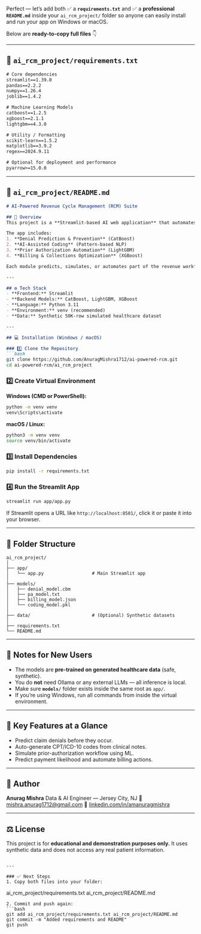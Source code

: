 Perfect — let’s add both ✅ a **`requirements.txt`** and ✅ a **professional `README.md`** inside your `ai_rcm_project/` folder so anyone can easily install and run your app on Windows or macOS.

Below are **ready-to-copy full files** 👇

---

## 📄 `ai_rcm_project/requirements.txt`

```txt
# Core dependencies
streamlit==1.39.0
pandas==2.2.2
numpy==1.26.4
joblib==1.4.2

# Machine Learning Models
catboost==1.2.5
xgboost==2.1.1
lightgbm==4.3.0

# Utility / Formatting
scikit-learn==1.5.2
matplotlib==3.9.2
regex==2024.9.11

# Optional for deployment and performance
pyarrow>=15.0.0
```

---

## 📘 `ai_rcm_project/README.md`

````markdown
# AI-Powered Revenue Cycle Management (RCM) Suite

## 🧠 Overview
This project is a **Streamlit-based AI web application** that automates and optimizes the healthcare revenue cycle — from claim submission to collections — using Machine Learning.

The app includes:
1. **Denial Prediction & Prevention** (CatBoost)
2. **AI-Assisted Coding** (Pattern-based NLP)
3. **Prior Authorization Automation** (LightGBM)
4. **Billing & Collections Optimization** (XGBoost)

Each module predicts, simulates, or automates part of the revenue workflow — helping reduce denials, improve coding accuracy, and speed up collections.

---

## ⚙️ Tech Stack
- **Frontend:** Streamlit
- **Backend Models:** CatBoost, LightGBM, XGBoost
- **Language:** Python 3.11
- **Environment:** venv (recommended)
- **Data:** Synthetic 50K-row simulated healthcare dataset

---

## 💻 Installation (Windows / macOS)

### 1️⃣ Clone the Repository
```bash
git clone https://github.com/AnuragMishra1712/ai-powered-rcm.git
cd ai-powered-rcm/ai_rcm_project
````

### 2️⃣ Create Virtual Environment

**Windows (CMD or PowerShell):**

```bash
python -m venv venv
venv\Scripts\activate
```

**macOS / Linux:**

```bash
python3 -m venv venv
source venv/bin/activate
```

### 3️⃣ Install Dependencies

```bash
pip install -r requirements.txt
```

### 4️⃣ Run the Streamlit App

```bash
streamlit run app/app.py
```

If Streamlit opens a URL like `http://localhost:8501/`, click it or paste it into your browser.

---

## 🧩 Folder Structure

```
ai_rcm_project/
│
├── app/
│   └── app.py                  # Main Streamlit app
│
├── models/
│   ├── denial_model.cbm
│   ├── pa_model.txt
│   ├── billing_model.json
│   └── coding_model.pkl
│
├── data/                       # (Optional) Synthetic datasets
│
├── requirements.txt
└── README.md
```

---

## 🧪 Notes for New Users

* The models are **pre-trained on generated healthcare data** (safe, synthetic).
* You do **not** need Ollama or any external LLMs — all inference is local.
* Make sure **`models/`** folder exists inside the same root as `app/`.
* If you’re using Windows, run all commands from inside the virtual environment.

---

## 🚀 Key Features at a Glance

* Predict claim denials before they occur.
* Auto-generate CPT/ICD-10 codes from clinical notes.
* Simulate prior-authorization workflow using ML.
* Predict payment likelihood and automate billing actions.

---

## 🧾 Author

**Anurag Mishra**
Data & AI Engineer — Jersey City, NJ
📧 [mishra.anurag1712@gmail.com](mailto:mishra.anurag1712@gmail.com)
🔗 [linkedin.com/in/amanuragmishra](https://linkedin.com/in/amanuragmishra)

---

## ⚖️ License

This project is for **educational and demonstration purposes only.**
It uses synthetic data and does not access any real patient information.

```

---

### ✅ Next Steps
1. Copy both files into your folder:
```

ai_rcm_project/requirements.txt
ai_rcm_project/README.md

````
2. Commit and push again:
```bash
git add ai_rcm_project/requirements.txt ai_rcm_project/README.md
git commit -m "Added requirements and README"
git push
````


